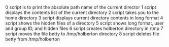 0 script is to print the absolute path name of the current director
1 script displays the contents list of the current directory
2 script takes you to the home directory
3 script displays current directory contents in long format 
4 script shows the hidden files of a directory
5 script shows long format, user and group ID, and hidden files
6 script creates holberton directory in /tmp
7 script moves the file betty to /tmp/holberton directory
8 script deletes file betty from /tmp/holberton
